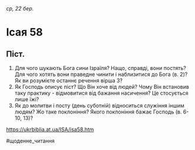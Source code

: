 
_ср, 22 бер._

# Ісая 58

## Піст.
1. Для чого шукають Бога сини Ізраїля? Нащо, справді, вони постять? Для чого хотять вони праведне чинити і наблизитися до Бога (в. 2)? Як ви розумієте останнє речення вірша 3?
2. Як Господь описує піст? Що Він хоче від людей? Чому Він встановив таку практику - відмовитися від бажання насичення? Це стосується лише їжі?
3. Як до молитви і посту (день суботній) відноситься служіння іншим людям? Жо таке поклоніння? Якого поклоніння бажає Господь (в. 6-10, 13)?

https://ukrbiblia.at.ua/ISA/isa58.htm 

#щоденне_читання
